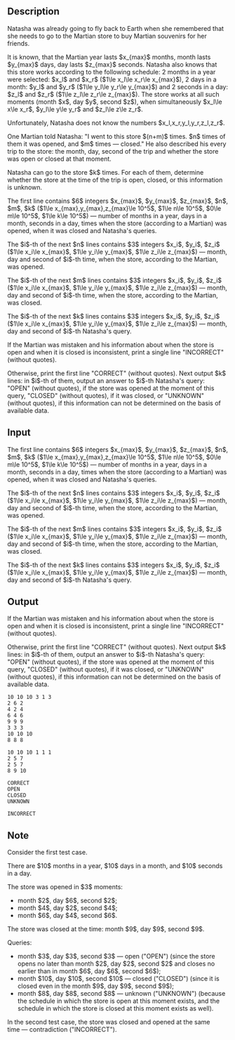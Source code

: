 ## Description

<div><p>Natasha was already going to fly back to Earth when she remembered that she needs to go to the Martian store to buy Martian souvenirs for her friends.</p><p>It is known, that the Martian year lasts $x_{max}$ months, month lasts $y_{max}$ days, day lasts $z_{max}$ seconds. Natasha also knows that this store works according to the following schedule: 2 months in a year were selected: $x_l$ and $x_r$ ($1\le x_l\le x_r\le x_{max}$), 2 days in a month: $y_l$ and $y_r$ ($1\le y_l\le y_r\le y_{max}$) and 2 seconds in a day: $z_l$ and $z_r$ ($1\le z_l\le z_r\le z_{max}$). The store works at all such moments (month $x$, day $y$, second $z$), when simultaneously $x_l\le x\le x_r$, $y_l\le y\le y_r$ and $z_l\le z\le z_r$.</p><p>Unfortunately, Natasha does not know the numbers $x_l,x_r,y_l,y_r,z_l,z_r$.</p><p>One Martian told Natasha: "I went to this store $(n+m)$ times. $n$ times of them it was opened, and $m$ times&nbsp;— closed." He also described his every trip to the store: the month, day, second of the trip and whether the store was open or closed at that moment.</p><p>Natasha can go to the store $k$ times. For each of them, determine whether the store at the time of the trip is open, closed, or this information is unknown.</p></div><div class="input-specification"><p>The first line contains $6$ integers $x_{max}$, $y_{max}$, $z_{max}$, $n$, $m$, $k$ ($1\le x_{max},y_{max},z_{max}\le 10^5$, $1\le n\le 10^5$, $0\le m\le 10^5$, $1\le k\le 10^5$)&nbsp;— number of months in a year, days in a month, seconds in a day, times when the store (according to a Martian) was opened, when it was closed and Natasha's queries.</p><p>The $i$-th of the next $n$ lines contains $3$ integers $x_i$, $y_i$, $z_i$ ($1\le x_i\le x_{max}$, $1\le y_i\le y_{max}$, $1\le z_i\le z_{max}$)&nbsp;— month, day and second of $i$-th time, when the store, according to the Martian, was opened.</p><p>The $i$-th of the next $m$ lines contains $3$ integers $x_i$, $y_i$, $z_i$ ($1\le x_i\le x_{max}$, $1\le y_i\le y_{max}$, $1\le z_i\le z_{max}$)&nbsp;— month, day and second of $i$-th time, when the store, according to the Martian, was closed.</p><p>The $i$-th of the next $k$ lines contains $3$ integers $x_i$, $y_i$, $z_i$ ($1\le x_i\le x_{max}$, $1\le y_i\le y_{max}$, $1\le z_i\le z_{max}$)&nbsp;— month, day and second of $i$-th Natasha's query.</p></div><div class="output-specification"><p>If the Martian was mistaken and his information about when the store is open and when it is closed is inconsistent, print a single line "<span class="tex-font-style-tt">INCORRECT</span>" (without quotes).</p><p>Otherwise, print the first line "<span class="tex-font-style-tt">CORRECT</span>" (without quotes). Next output $k$ lines: in $i$-th of them, output an answer to $i$-th Natasha's query: "<span class="tex-font-style-tt">OPEN</span>" (without quotes), if the store was opened at the moment of this query, "<span class="tex-font-style-tt">CLOSED</span>" (without quotes), if it was closed, or "<span class="tex-font-style-tt">UNKNOWN</span>" (without quotes), if this information can not be determined on the basis of available data.</p></div>

## Input

<p>The first line contains $6$ integers $x_{max}$, $y_{max}$, $z_{max}$, $n$, $m$, $k$ ($1\le x_{max},y_{max},z_{max}\le 10^5$, $1\le n\le 10^5$, $0\le m\le 10^5$, $1\le k\le 10^5$)&nbsp;— number of months in a year, days in a month, seconds in a day, times when the store (according to a Martian) was opened, when it was closed and Natasha's queries.</p><p>The $i$-th of the next $n$ lines contains $3$ integers $x_i$, $y_i$, $z_i$ ($1\le x_i\le x_{max}$, $1\le y_i\le y_{max}$, $1\le z_i\le z_{max}$)&nbsp;— month, day and second of $i$-th time, when the store, according to the Martian, was opened.</p><p>The $i$-th of the next $m$ lines contains $3$ integers $x_i$, $y_i$, $z_i$ ($1\le x_i\le x_{max}$, $1\le y_i\le y_{max}$, $1\le z_i\le z_{max}$)&nbsp;— month, day and second of $i$-th time, when the store, according to the Martian, was closed.</p><p>The $i$-th of the next $k$ lines contains $3$ integers $x_i$, $y_i$, $z_i$ ($1\le x_i\le x_{max}$, $1\le y_i\le y_{max}$, $1\le z_i\le z_{max}$)&nbsp;— month, day and second of $i$-th Natasha's query.</p>

## Output

<p>If the Martian was mistaken and his information about when the store is open and when it is closed is inconsistent, print a single line "<span class="tex-font-style-tt">INCORRECT</span>" (without quotes).</p><p>Otherwise, print the first line "<span class="tex-font-style-tt">CORRECT</span>" (without quotes). Next output $k$ lines: in $i$-th of them, output an answer to $i$-th Natasha's query: "<span class="tex-font-style-tt">OPEN</span>" (without quotes), if the store was opened at the moment of this query, "<span class="tex-font-style-tt">CLOSED</span>" (without quotes), if it was closed, or "<span class="tex-font-style-tt">UNKNOWN</span>" (without quotes), if this information can not be determined on the basis of available data.</p>





```input1
10 10 10 3 1 3
2 6 2
4 2 4
6 4 6
9 9 9
3 3 3
10 10 10
8 8 8

```




```input2
10 10 10 1 1 1
2 5 7
2 5 7
8 9 10

```




```output1
CORRECT
OPEN
CLOSED
UNKNOWN

```




```output2
INCORRECT

```



## Note

<p>Consider the first test case.</p><p>There are $10$ months in a year, $10$ days in a month, and $10$ seconds in a day.</p><p>The store was opened in $3$ moments:</p><ul><li> month $2$, day $6$, second $2$;</li><li> month $4$, day $2$, second $4$;</li><li> month $6$, day $4$, second $6$.</li></ul><p>The store was closed at the time: month $9$, day $9$, second $9$.</p><p>Queries:</p><ul><li> month $3$, day $3$, second $3$&nbsp;— open ("<span class="tex-font-style-tt">OPEN</span>") (since the store opens no later than month $2$, day $2$, second $2$ and closes no earlier than in month $6$, day $6$, second $6$); </li><li> month $10$, day $10$, second $10$&nbsp;— closed ("<span class="tex-font-style-tt">CLOSED</span>") (since it is closed even in the month $9$, day $9$, second $9$);</li><li> month $8$, day $8$, second $8$&nbsp;— unknown ("<span class="tex-font-style-tt">UNKNOWN</span>") (because the schedule in which the store is open at this moment exists, and the schedule in which the store is closed at this moment exists as well).</li></ul><p>In the second test case, the store was closed and opened at the same time&nbsp;— contradiction ("<span class="tex-font-style-tt">INCORRECT</span>").</p>
